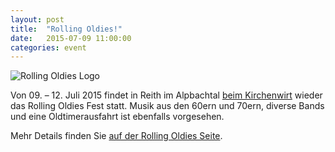 ```yaml
---
layout: post
title:  "Rolling Oldies!"
date:   2015-07-09 11:00:00
categories: event
---
```

<img src='http://www.rollingoldies.at/wp-content/uploads/cropped-Aufzeichnen1.jpg' alt='Rolling Oldies Logo'>

Von 09. – 12. Juli 2015 findet in Reith im Alpbachtal [beim Kirchenwirt](http://www.kirchenwirt-tirol.at/de/oldtimer/rolling-oldies/) wieder das Rolling Oldies Fest statt. Musik aus den 60ern und 70ern, diverse Bands und eine Oldtimerausfahrt ist ebenfalls vorgesehen.

Mehr Details finden Sie [auf der Rolling Oldies Seite](http://www.rollingoldies.at).
